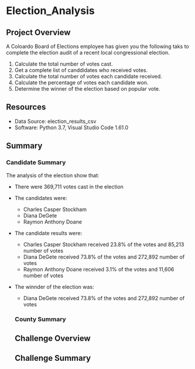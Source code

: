 # Election_Analysis

## Project Overview
A Coloardo Board of Elections employee has given you the following taks to complete the election audit of a recent local congressional election. 

1. Calculate the total number of votes cast. 
2. Get a complete list of canddidates who received votes. 
3. Calculate the total number of votes each candidate received. 
4. Calculate the percentage of votes each candidate won. 
5. Determine the winner of the election based on popular vote. 

## Resources
- Data Source: election_results_csv
- Software: Python 3.7, Visual Studio Code 1.61.0

## Summary

### Candidate Summary
The analysis of the election show that: 
- There were 369,711 votes cast in the election
- The candidates were:
  - Charles Casper Stockham
  - Diana DeGete
  - Raymon Anthony Doane
- The candidate results were: 
  - Charles Casper Stockham received 23.8% of the votes and 85,213 number of votes
  - Diana DeGete received 73.8% of the votes and 272,892 number of votes
  - Raymon Anthony Doane received 3.1% of the votes and 11,606 number of votes
- The winnder of the election was:
  - Diana DeGete received 73.8% of the votes and 272,892 number of votes
  
  ### County Summary 
  
  ## Challenge Overview
  
  ## Challenge Summary
  

